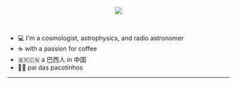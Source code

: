 <p align="center">
  <a href="https://github.com/DenverCoder1/readme-typing-svg"><img src="https://readme-typing-svg.herokuapp.com?font=Time+New+Roman&color=cyan&size=25&center=true&vCenter=true&width=600&height=100&lines=Hi,+I'm+Alessandro+Marins;++;马林+is+my+chinese+name,;A+Brazilian+Cosmologist,;Coffee+lover,;and+father"></a>
</p>


<br>

- :computer: I'm a cosmologist, astrophysics, and radio astronomer
- :coffee: with a passion for coffee
- :brazil::cn: a 巴西人 in 中国
- :hatching_chick::hatching_chick: pai das pacotinhos
---

